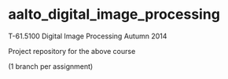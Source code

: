 aalto_digital_image_processing
==============================

T-61.5100 Digital Image Processing
Autumn 2014

Project repository for the above course 

(1 branch per assignment)

